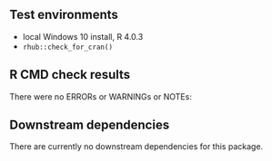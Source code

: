 ## Test environments
* local Windows 10 install, R 4.0.3
* `rhub::check_for_cran()`

## R CMD check results
There were no ERRORs or WARNINGs or NOTEs:

## Downstream dependencies
There are currently no downstream dependencies for this package.
